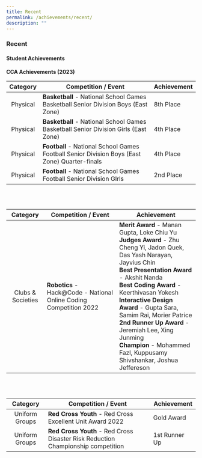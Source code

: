 ```yaml
---
title: Recent
permalink: /achievements/recent/
description: ""
---
```

### **Recent**
#### **Student Achievements**

**CCA Achievements (2023)**

| Category | Competition / Event | Achievement |
|:---:|---|---|
| Physical | **Basketball** - National School Games Basketball Senior Division Boys (East Zone) | 8th Place |
| Physical | **Basketball** - National School Games Basketball Senior Division Girls (East Zone) | 4th Place |
| Physical | **Football** - National School Games Football Senior Division Boys (East Zone) Quarter-finals | 4th Place |
| Physical | **Football** - National School Games Football Senior Division GIrls | 2nd Place |

<br><br>

| Category | Competition / Event | Achievement |
|:---:|---|---|
| Clubs & Societies | **Robotics** - Hack@Code - National Online Coding Competition 2022 | **Merit Award** - Manan Gupta, Loke Chiu Yu<br>**Judges Award** - Zhu Cheng Yi, Jadon Quek, Das Yash Narayan, Jayvius Chin<br>**Best Presentation Award** - Akshit Nanda<br>**Best Coding Award** - Keerthivasan Yokesh<br>**Interactive Design Award** - Gupta Sara, Samim Rai, Morier Patrice<br>**2nd Runner Up Award** - Jeremiah Lee, Xing Junming<br>**Champion** - Mohammed Fazl, Kuppusamy Shivshankar, Joshua Jeffereson |

<br><br>

| Category | Competition / Event | Achievement |
|:---:|---|---|
| Uniform Groups | **Red Cross Youth** - Red Cross Excellent Unit Award 2022 | Gold Award |
| Uniform Groups | **Red Cross Youth** - Red Cross Disaster Risk Reduction Championship competition | 1st Runner Up | 
